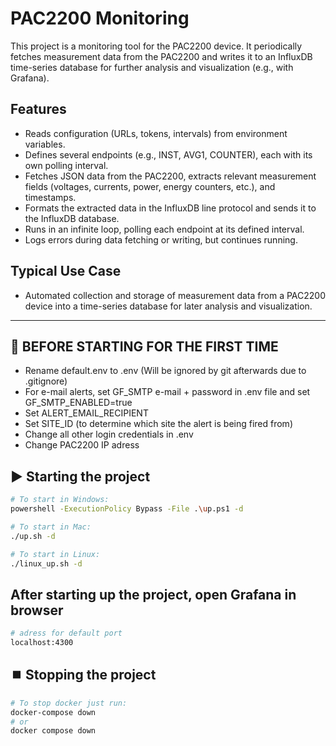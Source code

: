 # PAC2200 Monitoring

This project is a monitoring tool for the PAC2200 device. It periodically fetches measurement data from the PAC2200 and writes it to an InfluxDB time-series database for further analysis and visualization (e.g., with Grafana).

## Features

- Reads configuration (URLs, tokens, intervals) from environment variables.
- Defines several endpoints (e.g., INST, AVG1, COUNTER), each with its own polling interval.
- Fetches JSON data from the PAC2200, extracts relevant measurement fields (voltages, currents, power, energy counters, etc.), and timestamps.
- Formats the extracted data in the InfluxDB line protocol and sends it to the InfluxDB database.
- Runs in an infinite loop, polling each endpoint at its defined interval.
- Logs errors during data fetching or writing, but continues running.

## Typical Use Case

- Automated collection and storage of measurement data from a PAC2200 device into a time-series database for later analysis and visualization.

---

## 🚀 BEFORE STARTING FOR THE FIRST TIME

- Rename default.env to .env (Will be ignored by git afterwards due to .gitignore)
- For e-mail alerts, set GF_SMTP e-mail + password in .env file and set GF_SMTP_ENABLED=true
- Set ALERT_EMAIL_RECIPIENT
- Set SITE_ID (to determine which site the alert is being fired from)
- Change all other login credentials in .env
- Change PAC2200 IP adress

## ▶️ Starting the project

```bash
# To start in Windows:
powershell -ExecutionPolicy Bypass -File .\up.ps1 -d

# To start in Mac:
./up.sh -d

# To start in Linux:
./linux_up.sh -d
```

## After starting up the project, open Grafana in browser

```bash
# adress for default port
localhost:4300
```


## ⏹️ Stopping the project

```bash
# To stop docker just run:
docker-compose down
# or 
docker compose down
```
